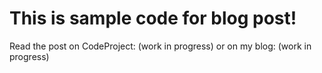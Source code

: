 # This is sample code for blog post!

Read the post on CodeProject: (work in progress)
or on my blog: (work in progress)
